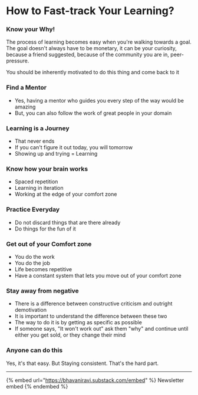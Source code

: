 # How to Fast-track Your Learning?

### Know your Why!

The process of learning becomes easy when you're walking towards a goal. The goal doesn't always have to be monetary, it can be your curiosity, because a friend suggested, because of the community you are in, peer-pressure.

You should be inherently motivated to do this thing and come back to it

### Find a Mentor

* Yes, having a mentor who guides you every step of the way would be amazing
* But, you can also follow the work of great people in your domain

### Learning is a Journey

* That never ends
* If you can't figure it out today, you will tomorrow
* Showing up and trying = Learning

### Know how your brain works

* Spaced repetition
* Learning in iteration
* Working at the edge of your comfort zone

### Practice Everyday

* Do not discard things that are there already
* Do things for the fun of it

### Get out of your Comfort zone

* You do the work
* You do the job
* Life becomes repetitive
* Have a constant system that lets you move out of your comfort zone

### Stay away from negative

* There is a difference between constructive criticism and outright demotivation
* It is important to understand the difference between these two
* The way to do it is by getting as specific as possible
* If someone says, "It won't work out" ask them "why" and continue until either you get sold, or they change their mind

### Anyone can do this

Yes, it's that easy. But Staying consistent. That's the hard part.

***

{% embed url="https://bhavaniravi.substack.com/embed" %}
Newsletter embed
{% endembed %}
